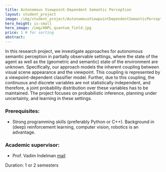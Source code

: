 ```yaml
---
title: Autonomous Viewpoint-Dependent Semantic Perception
layout: student_project
image: /img/student_project/AutonomousViewpointDependentSemanticPerception.png
hero_height: is-small
hero_image: /img/ANPL_quantum_field.jpg 
price: 1 # for sorting 
abstract: 
---
```


In this research project, we investigate approaches for autonomous semantic perception in partially observable settings, where the state of the agent as well as the (geometric and semantic) state of the environment are unknown. Specifically, our approach models the inherent coupling between visual scene appearance and the viewpoint. This coupling is represented by a viewpoint-dependent classifier model. Further, due to this coupling, the continuous and discrete variables are not statistically independent, and therefore, a joint probability distribution over these variables has to be maintained. The project focuses on probabilistic inference, planning under uncertainty, and learning in these settings.

### Prerequisites:
- Strong programming skills (preferably Python or C++). Background in (deep) reinforcement learning, computer vision, robotics is an advantage.

### Academic supervisor:
- Prof. Vadim Indelman [mail](mailto:vadim.indelman@technion.ac.il)

Duration: 1 or 2 semesters
